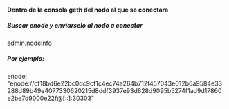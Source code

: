
#### Dentro de la consola geth del nodo al que se conectara

##### Buscar enode y enviarselo al nodo a conectar
admin.nodeInfo

##### Por ejemplo:

enode: "enode://cf18bd6e22bc0dc9cf1c4ec74a264b712f457043e012b6a9584e33288d89b49e4077330620215d8ddf3937e93d828d9095b5274f1ad9d17860e2be7d9000e22f@[::]:30303"



